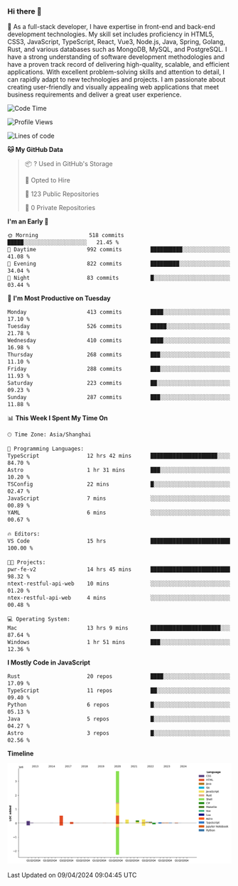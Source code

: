 ### Hi there 👋

🌱 As a full-stack developer, I have expertise in front-end and back-end development technologies. My skill set includes proficiency in HTML5, CSS3, JavaScript, TypeScript, React, Vue3, Node.js, Java, Spring, Golang, Rust, and various databases such as MongoDB, MySQL, and PostgreSQL. I have a strong understanding of software development methodologies and have a proven track record of delivering high-quality, scalable, and efficient applications. With excellent problem-solving skills and attention to detail, I can rapidly adapt to new technologies and projects. I am passionate about creating user-friendly and visually appealing web applications that meet business requirements and deliver a great user experience.

<!--START_SECTION:waka-->
![Code Time](http://img.shields.io/badge/Code%20Time-1%2C334%20hrs%2054%20mins-blue)

![Profile Views](http://img.shields.io/badge/Profile%20Views-23-blue)

![Lines of code](https://img.shields.io/badge/From%20Hello%20World%20I%27ve%20Written-5.6%20million%20lines%20of%20code-blue)

**🐱 My GitHub Data** 

> 📦 ? Used in GitHub's Storage 
 > 
> 💼 Opted to Hire
 > 
> 📜 123 Public Repositories 
 > 
> 🔑 0 Private Repositories 
 > 
**I'm an Early 🐤** 

```text
🌞 Morning                518 commits         █████░░░░░░░░░░░░░░░░░░░░   21.45 % 
🌆 Daytime                992 commits         ██████████░░░░░░░░░░░░░░░   41.08 % 
🌃 Evening                822 commits         █████████░░░░░░░░░░░░░░░░   34.04 % 
🌙 Night                  83 commits          █░░░░░░░░░░░░░░░░░░░░░░░░   03.44 % 
```
📅 **I'm Most Productive on Tuesday** 

```text
Monday                   413 commits         ████░░░░░░░░░░░░░░░░░░░░░   17.10 % 
Tuesday                  526 commits         █████░░░░░░░░░░░░░░░░░░░░   21.78 % 
Wednesday                410 commits         ████░░░░░░░░░░░░░░░░░░░░░   16.98 % 
Thursday                 268 commits         ███░░░░░░░░░░░░░░░░░░░░░░   11.10 % 
Friday                   288 commits         ███░░░░░░░░░░░░░░░░░░░░░░   11.93 % 
Saturday                 223 commits         ██░░░░░░░░░░░░░░░░░░░░░░░   09.23 % 
Sunday                   287 commits         ███░░░░░░░░░░░░░░░░░░░░░░   11.88 % 
```


📊 **This Week I Spent My Time On** 

```text
🕑︎ Time Zone: Asia/Shanghai

💬 Programming Languages: 
TypeScript               12 hrs 42 mins      █████████████████████░░░░   84.70 % 
Astro                    1 hr 31 mins        ███░░░░░░░░░░░░░░░░░░░░░░   10.20 % 
TSConfig                 22 mins             █░░░░░░░░░░░░░░░░░░░░░░░░   02.47 % 
JavaScript               7 mins              ░░░░░░░░░░░░░░░░░░░░░░░░░   00.89 % 
YAML                     6 mins              ░░░░░░░░░░░░░░░░░░░░░░░░░   00.67 % 

🔥 Editors: 
VS Code                  15 hrs              █████████████████████████   100.00 % 

🐱‍💻 Projects: 
pwr-fe-v2                14 hrs 45 mins      █████████████████████████   98.32 % 
ntext-restful-api-web    10 mins             ░░░░░░░░░░░░░░░░░░░░░░░░░   01.20 % 
ntex-restful-api-web     4 mins              ░░░░░░░░░░░░░░░░░░░░░░░░░   00.48 % 

💻 Operating System: 
Mac                      13 hrs 9 mins       ██████████████████████░░░   87.64 % 
Windows                  1 hr 51 mins        ███░░░░░░░░░░░░░░░░░░░░░░   12.36 % 
```

**I Mostly Code in JavaScript** 

```text
Rust                     20 repos            ████░░░░░░░░░░░░░░░░░░░░░   17.09 % 
TypeScript               11 repos            ██░░░░░░░░░░░░░░░░░░░░░░░   09.40 % 
Python                   6 repos             █░░░░░░░░░░░░░░░░░░░░░░░░   05.13 % 
Java                     5 repos             █░░░░░░░░░░░░░░░░░░░░░░░░   04.27 % 
Astro                    3 repos             █░░░░░░░░░░░░░░░░░░░░░░░░   02.56 % 
```



**Timeline**

![Lines of Code chart](https://raw.githubusercontent.com/elton/elton/main/assets/bar_graph.png)


 Last Updated on 09/04/2024 09:04:45 UTC
<!--END_SECTION:waka-->

<!--
**elton/elton** is a ✨ _special_ ✨ repository because its `README.md` (this file) appears on your GitHub profile.

Here are some ideas to get you started:

- 🔭 I’m currently working on ...
- 🌱 I’m currently learning ...
- 👯 I’m looking to collaborate on ...
- 🤔 I’m looking for help with ...
- 💬 Ask me about ...
- 📫 How to reach me: ...
- 😄 Pronouns: ...
- ⚡ Fun fact: ...
-->
